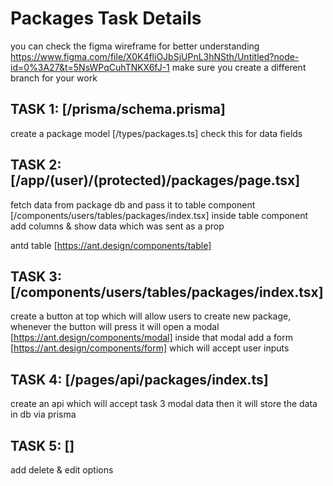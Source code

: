 # Packages Task Details

you can check the figma wireframe for better understanding
https://www.figma.com/file/X0K4fliOJbSjUPnL3hNSth/Untitled?node-id=0%3A27&t=5NsWPqCuhTNKX6fJ-1
make sure you create a different branch for your work

## TASK 1: [/prisma/schema.prisma]

create a package model [/types/packages.ts] check this for data fields

## TASK 2: [/app/(user)/(protected)/packages/page.tsx]

fetch data from package db and pass it to table component [/components/users/tables/packages/index.tsx] inside table component add columns & show data which was sent as a prop

antd table [https://ant.design/components/table]

## TASK 3: [/components/users/tables/packages/index.tsx]

create a button at top which will allow users to create new package, whenever the button will press it will open a modal [https://ant.design/components/modal] inside that modal add a form [https://ant.design/components/form] which will accept user inputs

## TASK 4: [/pages/api/packages/index.ts]

create an api which will accept task 3 modal data then it will store the data in db via prisma

## TASK 5: []

add delete & edit options
